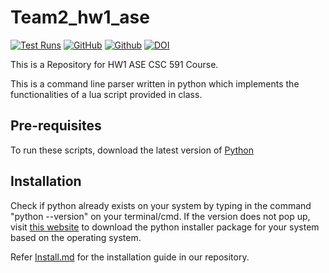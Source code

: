 # Team2_hw1_ase


[![Test Runs](https://github.com/Vishnu-ve56/team2_hw1_ase/actions/workflows/run-test.yml/badge.svg)](https://github.com/Vishnu-ve56/team2_hw1_ase/actions/workflows/run-test.yml)
[![GitHub](https://img.shields.io/github/license/Vishnu-ve56/team2_hw1_ase?color=green&label=license&logo=MIT)](https://github.com/Vishnu-ve56/team2_hw1_ase/blob/main/LICENSE)
[![Github](https://img.shields.io/badge/language-python-red.svg)](https://www.python.org/downloads/)
[![DOI](https://zenodo.org/badge/589027273.svg)](https://zenodo.org/badge/latestdoi/589027273)



This is a Repository for HW1 ASE CSC 591 Course.

This is a command line parser written in python which implements the functionalities of a lua script provided in class. 

## Pre-requisites

To run these scripts, download the latest version of [Python](https://www.python.org/downloads/)

## Installation

Check if python already exists on your system by typing in the command "python --version" on your terminal/cmd. If the version does not pop up, visit [this website](https://www.python.org/downloads/) to download the python installer package for your system based on the operating system.

Refer [Install.md]() for the installation guide in our repository.


